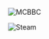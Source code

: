 ![MCBBC](https://moecount.awa.tips/get/@MCBBC-README.github?theme=gelbooru)

![Steam](https://steam.awa.tips/76561198194786135)
